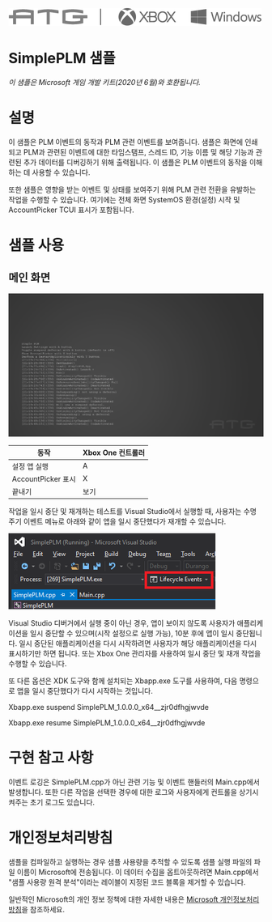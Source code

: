 ![](./media/image1.png)

# SimplePLM 샘플

*이 샘플은 Microsoft 게임 개발 키트(2020년 6월)와 호환됩니다.*

# 설명

이 샘플은 PLM 이벤트의 동작과 PLM 관련 이벤트를 보여줍니다. 샘플은 화면에 인쇄되고 PLM과 관련된 이벤트에 대한 타임스탬프, 스레드 ID, 기능 이름 및 해당 기능과 관련된 추가 데이터를 디버깅하기 위해 출력됩니다. 이 샘플은 PLM 이벤트의 동작을 이해하는 데 사용할 수 있습니다.

또한 샘플은 영향을 받는 이벤트 및 상태를 보여주기 위해 PLM 관련 전환을 유발하는 작업을 수행할 수 있습니다. 여기에는 전체 화면 SystemOS 환경(설정) 시작 및 AccountPicker TCUI 표시가 포함됩니다.

# 샘플 사용

## 메인 화면

![샘플 스크린샷](./media/image3.png)

| 동작 | Xbox One 컨트롤러 |
|---|---|
| 설정 앱 실행 | A |
| AccountPicker 표시 | X |
| 끝내기 | 보기 |

작업을 일시 중단 및 재개하는 테스트를 Visual Studio에서 실행할 때, 사용자는 수명 주기 이벤트 메뉴로 아래와 같이 앱을 일시 중단했다가 재개할 수 있습니다.

![](./media/image4.png)

Visual Studio 디버거에서 실행 중이 아닌 경우, 앱이 보이지 않도록 사용자가 애플리케이션을 일시 중단할 수 있으며(시작 설정으로 실행 가능), 10분 후에 앱이 일시 중단됩니다. 일시 중단된 애플리케이션을 다시 시작하려면 사용자가 해당 애플리케이션을 다시 표시하기만 하면 됩니다. 또는 Xbox One 관리자를 사용하여 일시 중단 및 재개 작업을 수행할 수 있습니다.

또 다른 옵션은 XDK 도구와 함께 설치되는 Xbapp.exe 도구를 사용하여, 다음 명령으로 앱을 일시 중단했다가 다시 시작하는 것입니다.

Xbapp.exe suspend SimplePLM_1.0.0.0_x64\_\_zjr0dfhgjwvde

Xbapp.exe resume SimplePLM_1.0.0.0_x64\_\_zjr0dfhgjwvde

# 구현 참고 사항

이벤트 로깅은 SimplePLM.cpp가 아닌 관련 기능 및 이벤트 핸들러의 Main.cpp에서 발생합니다. 또한 다른 작업을 선택한 경우에 대한 로그와 사용자에게 컨트롤을 상기시켜주는 초기 로그도 있습니다.

# 개인정보처리방침

샘플을 컴파일하고 실행하는 경우 샘플 사용량을 추적할 수 있도록 샘플 실행 파일의 파일 이름이 Microsoft에 전송됩니다. 이 데이터 수집을 옵트아웃하려면 Main.cpp에서 "샘플 사용량 원격 분석"이라는 레이블이 지정된 코드 블록을 제거할 수 있습니다.

일반적인 Microsoft의 개인 정보 정책에 대한 자세한 내용은 [Microsoft 개인정보처리방침](https://privacy.microsoft.com/en-us/privacystatement/)을 참조하세요.


